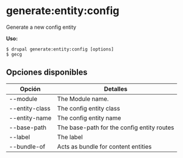 # generate:entity:config
Generate a new config entity

**Uso:**
```
$ drupal generate:entity:config [options]
$ gecg  
```

## Opciones disponibles
Opción | Detalles
-------|-------------
--module | The Module name.
--entity-class | The config entity class
--entity-name | The config entity name
--base-path | The base-path for the config entity routes
--label | The label
--bundle-of | Acts as bundle for content entities
